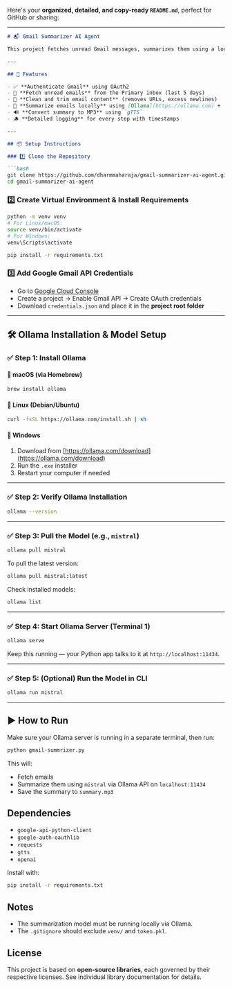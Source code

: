 Here's your **organized, detailed, and copy-ready `README.md`**, perfect for GitHub or sharing:

---

````markdown
# 📬 Gmail Summarizer AI Agent

This project fetches unread Gmail messages, summarizes them using a local AI model via Ollama, and optionally converts the summary to an MP3 audio file using Google Text-to-Speech (gTTS).

---

## 🚀 Features

- ✅ **Authenticate Gmail** using OAuth2
- 📩 **Fetch unread emails** from the Primary inbox (last 5 days)
- 🧹 **Clean and trim email content** (removes URLs, excess newlines)
- 🧠 **Summarize emails locally** using [Ollama](https://ollama.com) + `mistral:latest`
- 🔊 **Convert summary to MP3** using `gTTS`
- 🪵 **Detailed logging** for every step with timestamps

---

## 📦 Setup Instructions

### 1️⃣ Clone the Repository

```bash
git clone https://github.com/dharmmaharaja/gmail-summarizer-ai-agent.git
cd gmail-summarizer-ai-agent
````

### 2️⃣ Create Virtual Environment & Install Requirements

```bash
python -m venv venv
# For Linux/macOS:
source venv/bin/activate
# For Windows:
venv\Scripts\activate

pip install -r requirements.txt
```

### 3️⃣ Add Google Gmail API Credentials

* Go to [Google Cloud Console](https://console.cloud.google.com/)
* Create a project → Enable Gmail API → Create OAuth credentials
* Download `credentials.json` and place it in the **project root folder**

---

## 🛠️ Ollama Installation & Model Setup

### ✅ Step 1: Install Ollama

#### 🔵 macOS (via Homebrew)

```bash
brew install ollama
```

#### 🔵 Linux (Debian/Ubuntu)

```bash
curl -fsSL https://ollama.com/install.sh | sh
```

#### 🔵 Windows

1. Download from [https://ollama.com/download](https://ollama.com/download)
2. Run the `.exe` installer
3. Restart your computer if needed

---

### ✅ Step 2: Verify Ollama Installation

```bash
ollama --version
```

---

### ✅ Step 3: Pull the Model (e.g., `mistral`)

```bash
ollama pull mistral
```

To pull the latest version:

```bash
ollama pull mistral:latest
```

Check installed models:

```bash
ollama list
```

---

### ✅ Step 4: Start Ollama Server (Terminal 1)

```bash
ollama serve
```

Keep this running — your Python app talks to it at `http://localhost:11434`.

---

### ✅ Step 5: (Optional) Run the Model in CLI

```bash
ollama run mistral
```

---

## ▶️ How to Run

Make sure your Ollama server is running in a separate terminal, then run:

```bash
python gmail-summrizer.py
```

This will:
- Fetch emails
- Summarize them using `mistral` via Ollama API on `localhost:11434`
- Save the summary to `summary.mp3`

## Dependencies

- `google-api-python-client`
- `google-auth-oauthlib`
- `requests`
- `gtts`
- `openai`

Install with:

```bash
pip install -r requirements.txt
```

## Notes

- The summarization model must be running locally via Ollama.
- The `.gitignore` should exclude `venv/` and `token.pkl`.

## License

This project is based on **open-source libraries**, each governed by their respective licenses. See individual library documentation for details.
